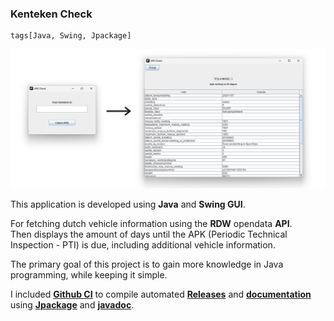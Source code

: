 ﻿### Kenteken Check
	tags[Java, Swing, Jpackage]
![kentekencheck](assets/illustrations/kentekencheck.jpg)	

This application is developed using **Java** and **Swing GUI**.

For fetching dutch vehicle information using the **RDW** opendata **API**.\
Then displays the amount of days until the APK (Periodic Technical Inspection - PTI) is due, including additional vehicle information.

The primary goal of this project is to gain more knowledge in Java programming, while keeping it simple.

I included **[Github CI](https://github.com/mhoek2/wasm-cross/blob/main/.github/workflows/build.yml)** to compile automated **[Releases](https://github.com/mhoek2/kentekencheck/releases)** 
and **[documentation](https://mhoek2.github.io/kentekencheck/)** 
using **[Jpackage](https://docs.oracle.com/en/java/javase/17/docs/specs/man/jpackage.html)** and **[javadoc](https://docs.oracle.com/javase/8/docs/technotes/tools/windows/javadoc.html)**.
